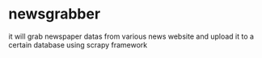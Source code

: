 # newsgrabber
it will grab newspaper datas from various news website and upload it to a certain database using scrapy framework

